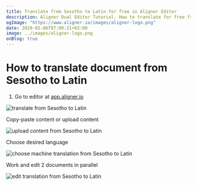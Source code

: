 ```yaml
---
title: Translate from Sesotho to Latin for free in Aligner Editor
description: Aligner Dual Editor Tutorial. How to translate for free from Sesotho to Latin. Aligner is multilingual document management platform. 
ogImage: "https://www.aligner.io/images/aligner-logo.png"
date: 2020-05-06T07:09:21+03:00
image: ../images/aligner-logo.png
onBlog: true
---
```


# How to translate document from Sesotho to Latin

1. Go to editor at [app.aligner.io](https://app.aligner.io "Aligner App web page")

![translate from Sesotho to Latin](../aligner-blank-editor.png "translate from Sesotho to Latin")

Copy-paste content or upload content

![upload content from Sesotho to Latin](../aligner-uploaded-document.png "upload content from Sesotho to Latin")

Choose desired language

![choose machine translation from Sesotho to Latin](../aligner-language-dropdown.png "choose machine translation from Sesotho to Latin")

Work and edit 2 documents in parallel

![edit translation from Sesotho to Latin](../aligner-double-sitded-editor.png "edit translation from Sesotho to Latin")


